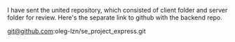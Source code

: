 I have sent the united repository, which consisted of client folder and server folder for review.
Here's the separate link to github with the backend repo.

git@github.com:oleg-lzn/se_project_express.git
